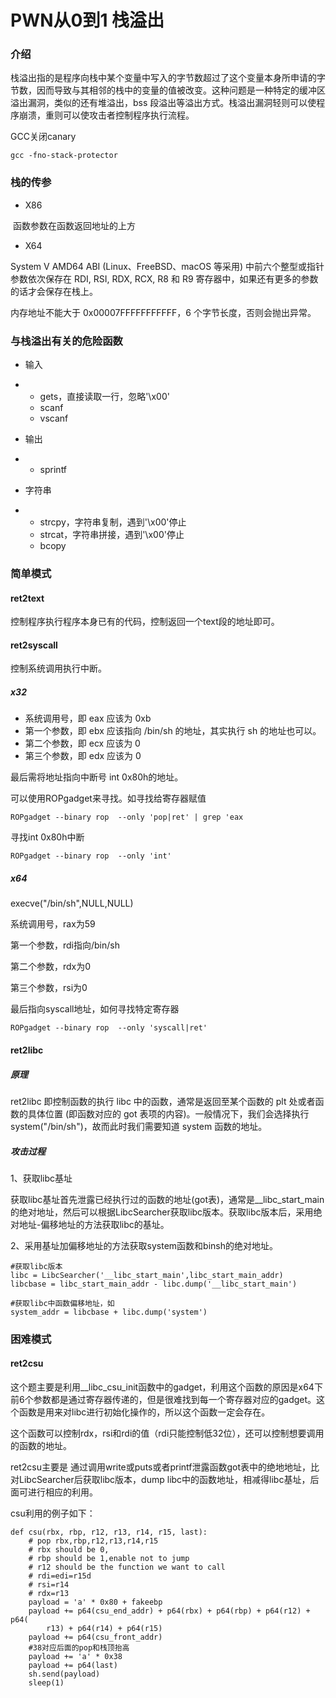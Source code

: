 # PWN从0到1 栈溢出

### 介绍

栈溢出指的是程序向栈中某个变量中写入的字节数超过了这个变量本身所申请的字节数，因而导致与其相邻的栈中的变量的值被改变。这种问题是一种特定的缓冲区溢出漏洞，类似的还有堆溢出，bss 段溢出等溢出方式。栈溢出漏洞轻则可以使程序崩溃，重则可以使攻击者控制程序执行流程。

GCC关闭canary

```
gcc -fno-stack-protector
```

### 栈的传参

- X86

​     函数参数在函数返回地址的上方

- X64

System V AMD64 ABI (Linux、FreeBSD、macOS 等采用) 中前六个整型或指针参数依次保存在 RDI, RSI, RDX,     RCX, R8 和 R9 寄存器中，如果还有更多的参数的话才会保存在栈上。

内存地址不能大于 0x00007FFFFFFFFFFF，6 个字节长度，否则会抛出异常。

### 与栈溢出有关的危险函数

- 输入

- - gets，直接读取一行，忽略'\x00'
  - scanf
  - vscanf

- 输出

- - sprintf

- 字符串

- - strcpy，字符串复制，遇到'\x00'停止
  - strcat，字符串拼接，遇到'\x00'停止
  - bcopy

### 简单模式

#### ret2text

控制程序执行程序本身已有的代码，控制返回一个text段的地址即可。

#### ret2syscall

控制系统调用执行中断。

##### x32

- 系统调用号，即 eax 应该为 0xb
- 第一个参数，即 ebx 应该指向 /bin/sh 的地址，其实执行 sh 的地址也可以。
- 第二个参数，即 ecx 应该为 0
- 第三个参数，即 edx 应该为 0

最后需将地址指向中断号 int 0x80h的地址。

可以使用ROPgadget来寻找。如寻找给寄存器赋值

```
ROPgadget --binary rop  --only 'pop|ret' | grep 'eax
```

寻找int 0x80h中断

```
ROPgadget --binary rop  --only 'int'
```



##### x64

execve("/bin/sh",NULL,NULL)

系统调用号，rax为59

第一个参数，rdi指向/bin/sh

第二个参数，rdx为0

第三个参数，rsi为0

最后指向syscall地址，如何寻找特定寄存器

```
ROPgadget --binary rop  --only 'syscall|ret'
```

#### ret2libc

##### 原理

ret2libc 即控制函数的执行 libc 中的函数，通常是返回至某个函数的 plt 处或者函数的具体位置 (即函数对应的 got 表项的内容)。一般情况下，我们会选择执行 system("/bin/sh")，故而此时我们需要知道 system 函数的地址。

##### 攻击过程

1、获取libc基址

获取libc基址首先泄露已经执行过的函数的地址(got表)，通常是__libc_start_main的绝对地址，然后可以根据LibcSearcher获取libc版本。获取libc版本后，采用绝对地址-偏移地址的方法获取libc的基址。

2、采用基址加偏移地址的方法获取system函数和binsh的绝对地址。

```
#获取libc版本
libc = LibcSearcher('__libc_start_main',libc_start_main_addr)
libcbase = libc_start_main_addr - libc.dump('__libc_start_main')

#获取libc中函数偏移地址，如
system_addr = libcbase + libc.dump('system')
```

### 困难模式

#### ret2csu

这个题主要是利用__libc_csu_init函数中的gadget，利用这个函数的原因是x64下前6个参数都是通过寄存器传递的，但是很难找到每一个寄存器对应的gadget。这个函数是用来对libc进行初始化操作的，所以这个函数一定会存在。

这个函数可以控制rdx，rsi和rdi的值（rdi只能控制低32位），还可以控制想要调用的函数的地址。

ret2csu主要是 通过调用write或puts或者printf泄露函数got表中的绝地地址，比对LibcSearcher后获取libc版本，dump libc中的函数地址，相减得libc基址，后面可进行相应的利用。

csu利用的例子如下：

```
def csu(rbx, rbp, r12, r13, r14, r15, last):
    # pop rbx,rbp,r12,r13,r14,r15
    # rbx should be 0,
    # rbp should be 1,enable not to jump
    # r12 should be the function we want to call
    # rdi=edi=r15d
    # rsi=r14
    # rdx=r13
    payload = 'a' * 0x80 + fakeebp
    payload += p64(csu_end_addr) + p64(rbx) + p64(rbp) + p64(r12) + p64(
        r13) + p64(r14) + p64(r15)
    payload += p64(csu_front_addr)
    #38对应后面的pop和栈顶抬高
    payload += 'a' * 0x38
    payload += p64(last)
    sh.send(payload)
    sleep(1)
```